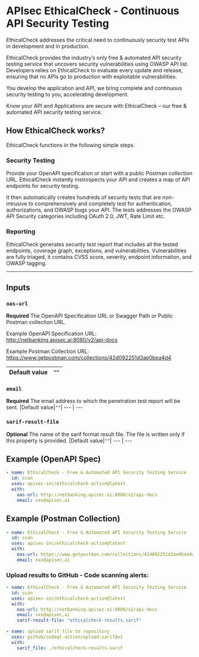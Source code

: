 
# APIsec EthicalCheck - Continuous API Security Testing

EthicalCheck addresses the critical need to continuously security test APIs in development and in production.

EthicalCheck provides the industry’s only free & automated API security testing service that uncovers security vulnerabilities using OWASP API list. Developers relies on EthicalCheck to evaluate every update and release, ensuring that no APIs go to production with exploitable vulnerabilities.

You develop the application and API, we bring complete and continuous security testing to you, accelerating development. 

Know your API and Applications are secure with EthicalCheck – our free & automated API security testing service. 

## How EthicalCheck works?
EthicalCheck functions in the following simple steps.

### Security Testing
Provide your OpenAPI specification or start with a public Postman collection URL. EthicalCheck instantly instrospects your API and creates a map of API endpoints for security testing.

It then automatically creates hundreds of security tests that are non-intrusive to comprehensively and completely test for authentication, authorizations, and OWASP bugs your API. The tests addresses the OWASP API Security categories including OAuth 2.0, JWT, Rate Limit etc.

### Reporting

EthicalCheck generates security test report that includes all the tested endpoints, coverage graph, exceptions, and vulnerabilities. Vulnerabilities are fully triaged, it contains CVSS score, severity, endpoint information, and OWASP tagging.

___

## Inputs

### `oas-url`
**Required** The OpenAPI Specification URL or Swagger Path or Public Postman collection URL.

Example OpenAPI Specification URL: http://netbanking.apisec.ai:8080/v2/api-docs

Example Postman Collection URL: https://www.getpostman.com/collections/42d092251d3ae0bea4d4

|Default value|`""`|
--- | ---

### `email`
**Required** The email address to which the penetration test report will be sent.
|Default value|`""`|
--- | ---

### `sarif-result-file`
**Optional** The name of the sarif format result file. The file is written only if this property is provided.
|Default value|`""`|
--- | ---

## Example (OpenAPI Spec)

```yaml
- name: EthicalCheck - Free & Automated API Security Testing Service
  id: scan
  uses: apisec-inc/ethicalcheck-action@latest
  with:
    oas-url: http://netbanking.apisec.ai:8080/v2/api-docs
    email: xxx@apisec.ai
```

## Example (Postman Collection)

```yaml
- name: EthicalCheck - Free & Automated API Security Testing Service
  id: scan
  uses: apisec-inc/ethicalcheck-action@latest
  with:
    oas-url: https://www.getpostman.com/collections/42d092251d3ae0bea4d4
    email: xxx@apisec.ai
```

### Upload results to GitHub - Code scanning alerts:

```yaml
- name: EthicalCheck - Free & Automated API Security Testing Service
  id: scan
  uses: apisec-inc/ethicalcheck-action@latest
  with:
    oas-url: http://netbanking.apisec.ai:8080/v2/api-docs
    email: xxx@apisec.ai
    sarif-result-file: "ethicalcheck-results.sarif"
    
- name: upload sarif file to repository
  uses: github/codeql-action/upload-sarif@v1
  with:
    sarif_file: ./ethicalcheck-results.sarif
```
